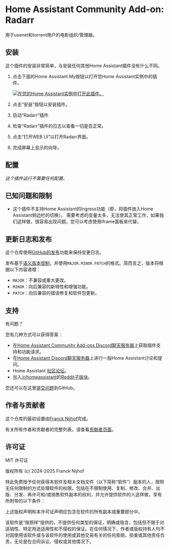 # Home Assistant Community Add-on: Radarr

用于usenet和torrent用户的电影组织/管理器。

## 安装

这个插件的安装非常简单，与安装任何其他Home Assistant插件没有什么不同。

1. 点击下面的Home Assistant My按钮以打开您Home Assistant实例中的插件。

   [![在您的Home Assistant实例中打开此插件。][addon-badge]][addon]

1. 点击“安装”按钮以安装插件。
1. 启动“Radarr”插件
1. 检查“Radarr”插件的日志以查看一切是否正常。
1. 点击“打开WEB UI”以打开Radarr界面。
1. 完成屏幕上显示的向导。

## 配置

_这个插件运行不需要任何配置。_

## 已知问题和限制

- 这个插件不支持Home Assistant的Ingress功能（即，将插件放入Home Assistant侧边栏的切换）。
  需要考虑的变量太多，无法使其正常工作，如果我们这样做，很容易出现问题。您可以考虑使用iframe面板来代替。

## 更新日志和发布

这个仓库使用[GitHub的发布][releases]功能来保持变更日志。

发布基于[语义版本控制][semver]，并使用`MAJOR.MINOR.PATCH`的格式。简而言之，版本将根据以下内容递增：

- `MAJOR`：不兼容或重大更改。
- `MINOR`：向后兼容的新特性和增强功能。
- `PATCH`：向后兼容的错误修复和软件包更新。

## 支持

有问题？

您有几种方式可以获得答案：

- 在[Home Assistant Community Add-ons Discord聊天服务器][discord]上获取插件支持和功能请求。
- 在[Home Assistant Discord聊天服务器][discord-ha]上进行一般Home Assistant讨论和提问。
- Home Assistant [社区论坛][forum]。
- 加入[/r/homeassistant][reddit]的[Reddit子版块][reddit]。

您还可以在这里[提交问题][issue]到GitHub。

## 作者与贡献者

这个仓库的最初设置由[Franck Nijhof][frenck]完成。

有关所有作者和贡献者的完整列表，请查看[贡献者页面][contributors]。

## 许可证

MIT 许可证

版权所有 (c) 2024-2025 Franck Nijhof

特此免费授予任何获得本软件及相关文档文件（以下简称“软件”）副本的人，按照无任何限制的方式处理软件的权限，包括在不限制使用、复制、修改、合并、出版、分发、再许可和/或销售软件副本的权利，并允许提供软件的人这样做，享有所附带的以下条件：

上述版权声明和本许可证声明应包含在软件的所有副本或重要部分中。

该软件是“按原样”提供的，不提供任何类型的保证，明确或隐含，包括但不限于对适销性、特定用途适用性和不侵权的保证。在任何情况下，作者或版权持有人均不对因使用该软件或与该软件的使用或其他交易有关的任何索赔、损害或其他责任负责，无论是在合同诉讼、侵权或其他情况下。

[addon-badge]: https://my.home-assistant.io/badges/supervisor_addon.svg
[addon]: https://my.home-assistant.io/redirect/supervisor_addon/?addon=a0d7b954_radarr&repository_url=https%3A%2F%2Fgithub.com%2Fhassio-addons%2Frepository
[contributors]: https://github.com/hassio-addons/addon-radarr/graphs/contributors
[discord-ha]: https://discord.gg/c5DvZ4e
[discord]: https://discord.me/hassioaddons
[forum]: https://community.home-assistant.io/t/?u=frenck
[frenck]: https://github.com/frenck
[issue]: https://github.com/hassio-addons/addon-radarr/issues
[reddit]: https://reddit.com/r/homeassistant
[releases]: https://github.com/hassio-addons/addon-radarr/releases
[semver]: http://semver.org/spec/v2.0.0.html